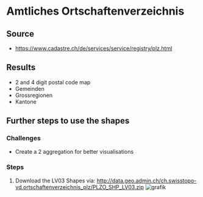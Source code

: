 # Amtliches Ortschaftenverzeichnis

## Source

* https://www.cadastre.ch/de/services/service/registry/plz.html

## Results

* 2 and 4 digit postal code map
* Gemeinden
* Grossregionen
* Kantone

## Further steps to use the shapes

### Challenges

* Create a 2 aggregation for better visualisations

### Steps

1. Download the LV03 Shapes via: http://data.geo.admin.ch/ch.swisstopo-vd.ortschaftenverzeichnis_plz/PLZO_SHP_LV03.zip
  ![grafik](https://user-images.githubusercontent.com/14135678/77164778-dfcc9c80-6aa8-11ea-8acc-f046b7e3b2f0.png)

